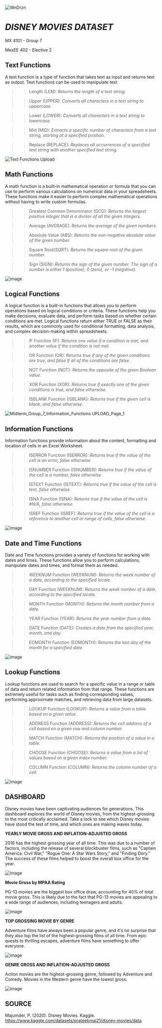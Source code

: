    ![WnDrzn](https://github.com/renseeel/MX-4101-Group-7_Midterm_Disney_Movies_Dataset/assets/92082602/204a3d53-6b5b-4a46-b0c5-c8ee987652de)

# *DISNEY MOVIES DATASET*
MX 4101 - Group 7

MexEE 402 - Elective 2 

## Text Functions
A text function is a type of function that takes text as input and returns text as output. Text functions can be used to manipulate text 

>>Length (LEN): *Returns the length of a text string.*

>>Upper (UPPER): *Converts all characters in a text string to uppercase.*

>>Lower (LOWER): *Converts all characters in a text string to lowercase.*

>>Mid (MID): *Extracts a specific number of characters from a text string, starting at a specified position.*

>>Replace (REPLACE): *Replaces all occurrences of a specified text string with another specified text string.*

![Text Functions Upload](https://github.com/renseeel/MX-4101-Group-7_Midterm_Disney_Movies_Dataset/assets/92082602/75fcde06-a7b5-4b27-8ce0-7e57a32fe75b)


## Math Functions
A math function is a built-in mathematical operation or formula that you can use to perform various calculations on numerical data in your spreadsheets. These functions make it easier to perform complex mathematical operations without having to write custom formulas. 

>>Greatest Common Denominator (GCD): *Returns the largest positive integer that is a divisor of all the given integers.*

>>Average (AVERAGE): *Returns the average of the given numbers.*

>>Absolute Value (ABS): *Returns the non-negative absolute value of the given number.*

>>Square Root(SQRT): *Returns the square root of the given number.*

>>Sign (SIGN): *Returns the sign of the given number. The sign of a number is either 1 (positive), 0 (zero), or -1 (negative).*

![image](https://github.com/renseeel/MX-4101-Group-7_Midterm_Disney_Movies_Dataset/assets/143622288/7c4dd26f-f2e9-49c0-8df9-9bed16f884fb)


## Logical Functions
A logical function is a built-in functions that allows you to perform operations based on logical conditions or criteria. These functions help you make decisions, evaluate data, and perform tasks based on whether certain conditions are met. Logical functions return either TRUE or FALSE as their results, which are commonly used for conditional formatting, data analysis, and complex decision-making within spreadsheets. 

>>IF Function (IF): *Returns one value if a condition is met, and another value if the condition is not met.*

>>OR Function (OR): *Returns true if any of the given conditions are true, and false if all of the conditions are false.*

>>NOT Function (NOT): *Returns the opposite of the given Boolean value.* 

>>XOR Function (XOR): *Returns true if exactly one of the given conditions is true, and false otherwise.*

>>ISBLANK Function (ISBLANK): *Returns true if the given cell is blank, and false otherwise.*

![Midterm_Group_7_Information_Functions UPLOAD_Page_1](https://github.com/renseeel/MX-4101-Group-7_Midterm_Disney_Movies_Dataset/assets/92082602/7276cbe2-dde3-4e77-b36d-9c671c1d978d)


## Information Functions
Information functions provide information about the content, formatting and location of cells in an Excel Worksheet.

>>ISERROR Function (ISERROR): *Returns true if the value of the cell is an error, false otherwise*

>>ISNUMBER Function (ISNUMBER): *Returns true if the value of the cell is a number, false otherwise.*

>>ISTEXT Function (ISTEXT): *Returns true if the value of the cell is text, false otherwise.*

>>ISNA Function (ISNA): *Returns true if the value of the cell is #N/A, false otherwise.*

>>ISREF Function (ISREF): *Returns true if the value of the cell is a reference to another cell or range of cells, false otherwise.*

![image](https://github.com/renseeel/MX-4101-Group-7_Midterm_Disney_Movies_Dataset/assets/143622288/a227bc80-8a11-4234-8b0c-c5877df4e2fc)


## Date and Time Functions
Date and Time functions provides a variety of functions for working with dates and times. These functions allow you to perform calculations, manipulate dates and times, and format them as needed. 
 
 >>WEEKNUM Function (WEEKNUM): *Returns the week number of a date, according to the specified locale.*

>>DAY Function (WEEKNUM): *Returns the week number of a date, according to the specified locale.*

>>MONTH Function (MONTH): *Returns the month number from a date.*

>>YEAR Function (YEAR): *Returns the year number from a date.*

>>DATE Function (DATE): *Creates a date from the specified year, month, and day.*

>>EOMONTH Function (EOMONTH): *Returns the last day of the month for a specified date.*

![image](https://github.com/renseeel/MX-4101-Group-7_Midterm_Disney_Movies_Dataset/assets/143622288/4b6e316d-2d63-4924-931e-68f6400a972b)


## Lookup Functions
Lookup functions are used to search for a specific value in a range or table of data and return related information from that range. These functions are extremely useful for tasks such as finding corresponding values, performing approximate matches, and retrieving data from large datasets.

>>LOOKUP Function (LOOKUP): *Returns a value from a table based on a given value.*

>>ADDRESS Function (ADDRESS): *Returns the cell address of a cell based on a given row and column number.*

>>MATCH Function (MATCH): *Returns the position of a value in a table.*

>>CHOOSE Function (CHOOSE): *Returns a value from a list of values based on a given index number.*

>>COLUMN Function (COLUMN): *Returns the column number of a cell.*

![image](https://github.com/renseeel/MX-4101-Group-7_Midterm_Disney_Movies_Dataset/assets/143622288/7ac21598-f2be-4a0b-a267-fc863305720d)


## DASHBOARD

Disney movies have been captivating audiences for generations. This dashboard explores the world of Disney movies, from the highest-grossing to the most critically acclaimed. Take a look to see which Disney movies have stood the test of time, and which ones are making waves today.

**YEARLY MOVIE GROSS AND INFLATION-ADJUSTED GROSS**

2016 has the highest grossing year of all time. This was due to a number of factors, including the release of several blockbuster films, such as "Captain America: Civil War," "Rogue One: A Star Wars Story," and "Finding Dory." The success of these films helped to boost the overall box office for the year.

![image](https://github.com/renseeel/MX-4101-Group-7_Midterm_Disney_Movies_Dataset/assets/143622288/f058081e-24f9-4ad5-bcf2-4b3af2ea8f44)


**Movie Gross by MPAA Rating**

PG-13 movies are the biggest box office draw, accounting for 40% of total movie gross. This is likely due to the fact that PG-13 movies are appealing to a wide range of audiences, including teenagers and adults.

![image](https://github.com/renseeel/MX-4101-Group-7_Midterm_Disney_Movies_Dataset/assets/143622288/84be9532-b1d9-4a75-a5d6-c2bf614babcb)


**TOP GROSSING MOVIE BY GENRE**

Adventure films have always been a popular genre, and it's no surprise that they also top the list of the highest-grossing films of all time. From epic quests to thrilling escapes, adventure films have something to offer everyone.

![image](https://github.com/renseeel/MX-4101-Group-7_Midterm_Disney_Movies_Dataset/assets/143622288/55dd19f5-31fc-4845-9acc-5ab702d97384)

**GENRE GROSS  AND INFLATION-ADJUSTED GROSS**

Action movies are the highest-grossing genre, followed by Adventure and Comedy. Movies in the Western genre have the lowest gross.

![image](https://github.com/renseeel/MX-4101-Group-7_Midterm_Disney_Movies_Dataset/assets/143622288/1c277308-c601-4698-8679-3d777d86908f)


## SOURCE

Majumder, P. (2020). Disney Movies. Kaggle. https://www.kaggle.com/datasets/prateekmaj21/disney-movies/data

